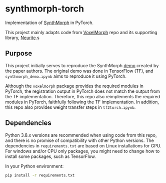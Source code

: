 # synthmorph-torch

Implementation of [SynthMorph](https://arxiv.org/abs/2004.10282) in PyTorch.

This project mainly adapts code from [VoxelMorph](https://github.com/voxelmorph/voxelmorph) repo and its supporting library, [Neurite](https://github.com/adalca/neurite).s
## Purpose
This project initially serves to reproduce the SynthMorph [demo](https://colab.research.google.com/drive/1GjpjkhKGrg5W-cvZVObBo3IoIUwaPZBU?usp=sharing) created by the paper authors. The original demo was done in TensorFlow (TF), and `synthmorph_demo.ipynb` aims to reproduce it using PyTorch. 

Although the `voxelmorph` package provides the required modules in PyTorch, the registration output in PyTorch does not match the output from the TF implementation. Therefore, this repo also reimplements the required modules in PyTorch, faithfully following the TF implementation. In addition, this repo also provides weight transfer steps in `tf2torch.ipynb`.

## Dependencies
Python 3.8.x versions are recommended when using code from this repo, and there is no promise of compatibility with other Python versions. The dependencies in `requirements.txt` are based on Linux installations for GPU. For windows and/or CPU only packages, you might need to change how to install some packages, such as TensorFlow.

In your Python environment:
```bash
pip install -r requirements.txt
```
